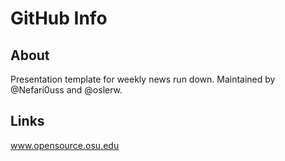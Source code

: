 # GitHub Info

## About

Presentation template for weekly news run down. Maintained by @Nefari0uss and @oslerw.

## Links

www.opensource.osu.edu
